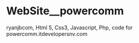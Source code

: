 WebSite__powercomm
=============================

ryanjbcom, Html 5, Css3, Javascript, Php, code for powercomm.itdevelopersnv.com
